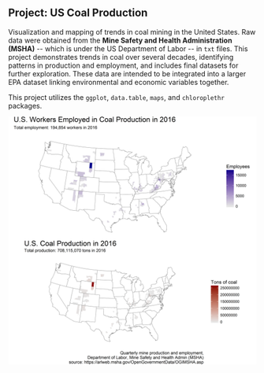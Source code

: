 ## Project: US Coal Production

Visualization and mapping of trends in coal mining in the United States. Raw data were obtained from the **Mine Safety and Health Administration (MSHA)** -- which is under the US Department of Labor -- in `txt` files. This project demonstrates trends in coal over several decades, identifying patterns in production and employment, and includes final datasets for further exploration. These data are intended to be integrated into a larger EPA dataset linking environmental and economic variables together.

This project utilizes the `ggplot`, `data.table`, `maps`, and `chloroplethr` packages.


![](https://github.com/bramstone/Project-US-Coal-Production/blob/master/US%20Coal%20Production%20Map.png)

